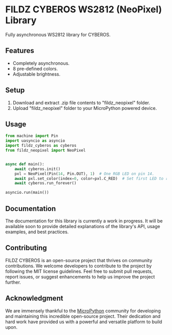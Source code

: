 # FILDZ CYBEROS WS2812 (NeoPixel) Library

Fully asynchronous WS2812 library for CYBEROS.

## Features

* Completely asynchronous.
* 8 pre-defined colors.
* Adjustable brightness.

## Setup

1. Download and extract .zip file contents to "fildz_neopixel" folder.
2. Upload "fildz_neopixel" folder to your MicroPython powered device.

## Usage

```Python
from machine import Pin
import uasyncio as asyncio
import fildz_cyberos as cyberos
from fildz_neopixel import NeoPixel


async def main():
    await cyberos.init()
    pxl = NeoPixel(Pin(14, Pin.OUT), 1)  # One RGB LED on pin 14.
    await pxl.set_color(index=0, color=pxl.C_RED)  # Set first LED to red color.
    await cyberos.run_forever()

asyncio.run(main())
```

## Documentation

The documentation for this library is currently a work in progress. It will be available soon to provide detailed explanations of the library's API, usage examples, and best practices.

## Contributing

FILDZ CYBEROS is an open-source project that thrives on community contributions. We welcome developers to contribute to the project by following the MIT license guidelines. Feel free to submit pull requests, report issues, or suggest enhancements to help us improve the project further.

## Acknowledgment 

We are immensely thankful to the [MicroPython](https://github.com/micropython/micropython) community for developing and maintaining this incredible open-source project. Their dedication and hard work have provided us with a powerful and versatile platform to build upon.
